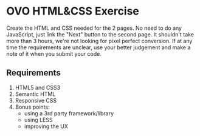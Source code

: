 # OVO HTML&CSS Exercise #
Create the HTML and CSS needed for the 2 pages. No need to do any JavaScript, just link the "Next" button to the second page.
It shouldn't take more than 3 hours, we're not looking for pixel perfect conversion. If at any time the requirements are unclear, use your better judgement and make a note of it when you submit your code.

## Requirements ##
1. HTML5 and CSS3
2. Semantic HTML
3. Responsive CSS
4. Bonus points:
    * using a 3rd party framework/library
    * using LESS
    * improving the UX
